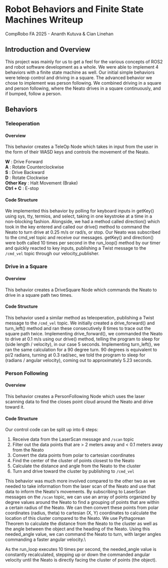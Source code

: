 # Robot Behaviors and Finite State Machines Writeup

CompRobo FA 2025 - Ananth Kutuva & Cian Linehan

## Introduction and Overview

This project was mainly for us to get a feel for the various concepts of ROS2 and robot software development as a whole. We were able to implement 4 behaviors with a finite state machine as well. Our initial simple behaviors were teleop control and driving in a square. The advanced behavior we chose to implement was person following. We combined driving in a square and person following, where the Neato drives in a square continuously, and if bumped, follow a person.

## Behaviors

### Teleoperation

#### Overview

This behavior creates a TeleOp Node which takes in input from the user in the form of their WASD keys and controls the movement of the Neato.

**W** : Drive Forward\
**A** : Rotate Counterclockwise\
**S** : Drive Backward\
**D** : Rotate Clockwise\
**Other Key** : Halt Movement (Brake)\
**Ctrl + C** : E-stop

#### Code Structure

We implemented this behavior by polling for keyboard inputs in getKey() using sys, tty, termios, and select, taking in one keystroke at a time in a non-blocking fashion. Alongside, we had a method called direction() which took in the key entered and called our drive() method to command the Neato to turn drive at 0.25 m/s or rad/s, or stop. Our Neato was subscribed to the cmd_vel topic and receive our messages. getKey() and direction() were both called 10 times per second in the run_loop() method by our timer and quickly reacted to key inputs, publishing a Twist message to the ```/cmd_vel``` topic through our velocity_publisher. 

### Drive in a Square

#### Overview

This behavior creates a DriveSquare Node which commands the Neato to drive in a square path two times.

#### Code Structure

This behavior used a similar method as teleoperation, publishing a Twist message to the ```/cmd_vel``` topic. We initially created a drive_forward() and turn_left() method and ran these consecutively 8 times to trace out the square path twice. Implementing drive_forward(), we commanded the Neato to drive at 0.1 m/s using our drive() method, telling the program to sleep for (side length / velocity), in our case 5 seconds. Implementing turn_left(), we ran the same calculation for a 90 degree turn. 90 degrees is equivalent to pi/2 radians, turning at 0.3 rad/sec, we told the program to sleep for (radians / angular velocity), coming out to approximately 5.23 seconds.

### Person Following

#### Overview

This behavior creates a PersonFollowing Node which uses the laser scanning data to find the closes point cloud around the Neato and drive toward it.

#### Code Structure

Our control code can be split up into 6 steps:

1. Receive data from the LaserScan message and ```/scan``` topic
2. Filter out the data points that are > 2 meters away and < 0.1 meters away from the Neato
3. Convert the data points from polar to cartesian coordinates
4. Find the center of the cluster of points closest to the Neato
5. Calculate the distance and angle from the Neato to the cluster
6. Turn and drive toward the cluster by publishing to ```/cmd_vel```

This behavior was much more involved compared to the other two as we needed to take information from the laser scan of the Neato and use that data to inform the Neato's movements. By subscribing to LaserScan messages on the ```/scan``` topic, we can use an array of points organized by degree values around the Neato to find a grouping of points that are within a certain radius of the Neato. We can then convert these points from polar coordinates (radius, theta) to cartesian (X, Y) coordinates to calculate the location of this cluster compared to the Neato. We use Pythagorean Theorem to calculate the distance from the Neato to the cluster as well as the angle between the object and the heading of the Neato. Using this needed_angle value, we can command the Neato to turn, with larger angles commanding a faster angular velocity.\

As the run_loop executes 10 times per second, the needed_angle value is constantly recalculated, stepping up or down the commanded angular velocity until the Neato is directly facing the cluster of points (the object).